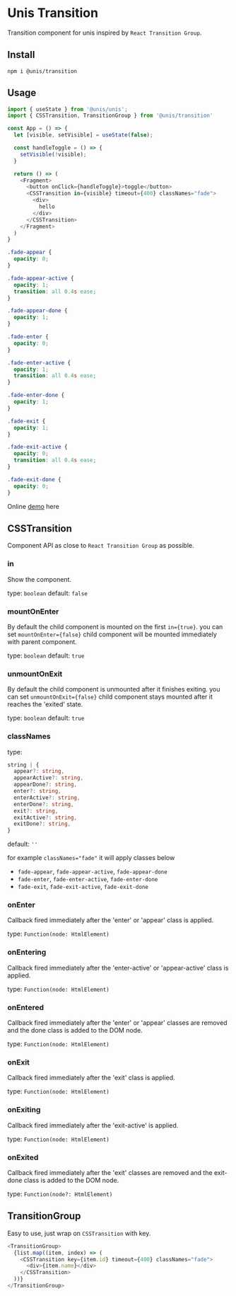 # Unis Transition

Transition component for unis inspired by  `React Transition Group`.

## Install

```shell
npm i @unis/transition
```

## Usage

```javascript
import { useState } from '@unis/unis';
import { CSSTransition, TransitionGroup } from '@unis/transition'

const App = () => {
  let [visible, setVisible] = useState(false);

  const handleToggle = () => {
    setVisible(!visible);
  }

  return () => (
    <Fragment>
      <button onClick={handleToggle}>toggle</button>
      <CSSTransition in={visible} timeout={400} classNames="fade">
        <div>
          hello
        </div>
      </CSSTransition>
    </Fragment>
  )
}
```

```css
.fade-appear {
  opacity: 0;
}

.fade-appear-active {
  opacity: 1;
  transition: all 0.4s ease;
}

.fade-appear-done {
  opacity: 1;
}

.fade-enter {
  opacity: 0;
}

.fade-enter-active {
  opacity: 1;
  transition: all 0.4s ease;
}

.fade-enter-done {
  opacity: 1;
}

.fade-exit {
  opacity: 1;
}

.fade-exit-active {
  opacity: 0;
  transition: all 0.4s ease;
}

.fade-exit-done {
  opacity: 0;
}
```

Online [demo](https://stackblitz.com/edit/vitejs-vite-4cfy2b) here

## CSSTransition

Component API as close to `React Transition Group` as possible.

### in

Show the component.

type: `boolean`
default: `false`

### mountOnEnter

By default the child component is mounted on the first `in={true}`. you can set `mountOnEnter={false}` child component will be mounted immediately with parent component.

type: `boolean`
default: `true`

### unmountOnExit

By default the child component is unmounted after it finishes exiting. you can set `unmountOnExit={false}` child component stays mounted after it reaches the 'exited' state.

type: `boolean`
default: `true`

### classNames

type:

```typescript
string | {
  appear?: string,
  appearActive?: string,
  appearDone?: string,
  enter?: string,
  enterActive?: string,
  enterDone?: string,
  exit?: string,
  exitActive?: string,
  exitDone?: string,
}
```

default: `''`

for example `classNames="fade"` it will apply classes below

- `fade-appear`, `fade-appear-active`, `fade-appear-done`
- `fade-enter`, `fade-enter-active`, `fade-enter-done`
- `fade-exit`, `fade-exit-active`, `fade-exit-done`

### onEnter

Callback fired immediately after the 'enter' or 'appear' class is applied.

type: `Function(node: HtmlElement)`

### onEntering

Callback fired immediately after the 'enter-active' or 'appear-active' class is applied.

type: `Function(node: HtmlElement)`

### onEntered

Callback fired immediately after the 'enter' or 'appear' classes are removed and the done class is added to the DOM node.

type: `Function(node: HtmlElement)`

### onExit

Callback fired immediately after the 'exit' class is applied.

type: `Function(node: HtmlElement)`

### onExiting

Callback fired immediately after the 'exit-active' is applied.

type: `Function(node: HtmlElement)`

### onExited

Callback fired immediately after the 'exit' classes are removed and the exit-done class is added to the DOM node.

type: `Function(node?: HtmlElement)`

## TransitionGroup

Easy to use, just wrap on `CSSTransition` with key.

```javascript
<TransitionGroup>
  {list.map((item, index) => (
    <CSSTransition key={item.id} timeout={400} classNames="fade">
      <div>{item.name}</div>
    </CSSTransition>
  ))}
</TransitionGroup>
```

